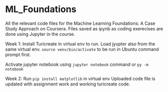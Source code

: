 # ML_Foundations
All the relevant code files for the Machine Learning Foundations: A Case Study Approach on Coursera. 
Files saved as ipynb as coding exerecises are done using Jupyter in the course.

Week 1:
Install Turicreate in virtual env to run. Load jyupter also from the same virtual env.
```source venv/bin/activate``` to be run in Ubuntu command prompt first.

Activate jupyter notebook using ```jupyter notebook``` command or ```py -m notebook```

Week 2:
Run ```pip install matplotlib``` in virtual env
Uploaded code file is updated with assignment work and working turicreate code.
